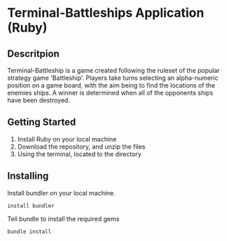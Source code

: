 # Terminal-Battleships Application (Ruby)

## Descritpion 
Terminal-Battleship is a game created following the ruleset of the popular strategy game 'Battleship'. Players take turns selecting an alpha-numeric position on a game board, with the aim being to find the locations of the enemies ships. A winner is determined when all of the opponents ships have been destroyed. 

## Getting Started
1. Install Ruby on your local machine 
2. Download the repository, and unzip the files 
3. Using the terminal, located to the directory 

## Installing

Install bundler on your local machine. 
```
install bundler 
```

Tell bundle to install the required gems
```
bundle install 
```
